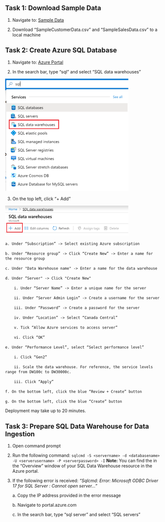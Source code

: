 ##  Task 1: Download Sample Data

1. Navigate to: [Sample Data](https://github.com/matthewrodin/AzureAnalysisServices-SlidingWindowPartitioning/tree/master/Sample%20Data)

2. Download “SampleCustomerData.csv” and “SampleSalesData.csv” to a local machine


##  Task 2: Create Azure SQL Database

1. Navigate to: [Azure Portal](https://portal.azure.com/)

2. In the search bar, type “sql” and select “SQL data warehouses”
  <img src="./Pictures/aas1.png" width="400">

3. On the top left, click “+ Add”
  <img src="./Pictures/aas2.png" width="400">

	a. Under “Subscription” -> Select existing Azure subscription

	b. Under “Resource group” -> Click “Create New” -> Enter a name for the resource group

	c. Under "Data Warehouse name" -> Enter a name for the data warehouse

	d. Under “Server" -> Click "Create New"

		i. Under “Server Name” -> Enter a unique name for the server

		ii. Under “Server Admin Login” -> Create a username for the server

		iii. Under “Password” -> Create a password for the server

		iv. Under “Location” -> Select “Canada Central”

		v. Tick “Allow Azure services to access server”

		vi. Click “OK”

	e. Under “Performance Level”, select “Select performance level”

		i. Click “Gen2”

		ii. Scale the data warehouse. For reference, the service levels range from DW100c to DW30000c. 

		iii. Click “Apply”

	f. On the bottom left, click the blue “Review + Create” button

	g. On the bottom left, click the blue “Create” button

Deployment may take up to 20 minutes.

##  Task 3: Prepare SQL Data Warehouse for Data Ingestion
1. Open command prompt
2. Run the following command:
`sqlcmd -S <servername> -d <databasename> -U <serverusername> -P <serverpassword> -I`
**Note:** You can find the <servername> in the “Overview” window of your SQL Data Warehouse resource in the Azure portal.
3. If the following error is received: *“Sqlcmd: Error: Microsoft ODBC Driver 17 for SQL Server : Cannot open server…”*

	a.	Copy the IP address provided in the error message

	b.	Navigate to portal.azure.com

	c.	In the search bar, type “sql server” and select “SQL servers”




